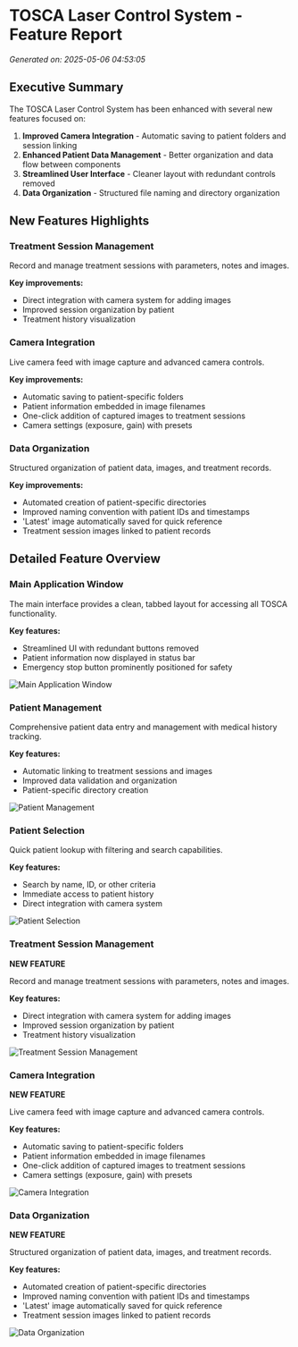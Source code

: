 # TOSCA Laser Control System - Feature Report

*Generated on: 2025-05-06 04:53:05*

## Executive Summary

The TOSCA Laser Control System has been enhanced with several new features focused on:

1. **Improved Camera Integration** - Automatic saving to patient folders and session linking
2. **Enhanced Patient Data Management** - Better organization and data flow between components
3. **Streamlined User Interface** - Cleaner layout with redundant controls removed
4. **Data Organization** - Structured file naming and directory organization

## New Features Highlights

### Treatment Session Management

Record and manage treatment sessions with parameters, notes and images.

**Key improvements:**

- Direct integration with camera system for adding images
- Improved session organization by patient
- Treatment history visualization

### Camera Integration

Live camera feed with image capture and advanced camera controls.

**Key improvements:**

- Automatic saving to patient-specific folders
- Patient information embedded in image filenames
- One-click addition of captured images to treatment sessions
- Camera settings (exposure, gain) with presets

### Data Organization

Structured organization of patient data, images, and treatment records.

**Key improvements:**

- Automated creation of patient-specific directories
- Improved naming convention with patient IDs and timestamps
- 'Latest' image automatically saved for quick reference
- Treatment session images linked to patient records

## Detailed Feature Overview

### Main Application Window

The main interface provides a clean, tabbed layout for accessing all TOSCA functionality.

**Key features:**

- Streamlined UI with redundant buttons removed
- Patient information now displayed in status bar
- Emergency stop button prominently positioned for safety

![Main Application Window](images/main_window_main_window_20250506_044433.png)

### Patient Management

Comprehensive patient data entry and management with medical history tracking.

**Key features:**

- Automatic linking to treatment sessions and images
- Improved data validation and organization
- Patient-specific directory creation

![Patient Management](images/patient_form_patient_form_20250506_044459.png)

### Patient Selection

Quick patient lookup with filtering and search capabilities.

**Key features:**

- Search by name, ID, or other criteria
- Immediate access to patient history
- Direct integration with camera system

![Patient Selection](images/patient_selection_patient_selection_20250506_044522.png)

### Treatment Session Management

<!-- HIGHLIGHT_START -->

**NEW FEATURE**

Record and manage treatment sessions with parameters, notes and images.

**Key features:**

- Direct integration with camera system for adding images
- Improved session organization by patient
- Treatment history visualization

![Treatment Session Management](images/treatment_session_treatment_session_20250506_044607.png)

<!-- HIGHLIGHT_END -->

### Camera Integration

<!-- HIGHLIGHT_START -->

**NEW FEATURE**

Live camera feed with image capture and advanced camera controls.

**Key features:**

- Automatic saving to patient-specific folders
- Patient information embedded in image filenames
- One-click addition of captured images to treatment sessions
- Camera settings (exposure, gain) with presets

![Camera Integration](images/camera_display_camera_display_20250506_044636.png)

<!-- HIGHLIGHT_END -->

### Data Organization

<!-- HIGHLIGHT_START -->

**NEW FEATURE**

Structured organization of patient data, images, and treatment records.

**Key features:**

- Automated creation of patient-specific directories
- Improved naming convention with patient IDs and timestamps
- 'Latest' image automatically saved for quick reference
- Treatment session images linked to patient records

![Data Organization](images/patient_directory_patient_directory_20250506_044743.png)

<!-- HIGHLIGHT_END -->

